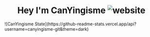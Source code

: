 <h1 align="center">Hey I'm CanYingisme <img src="https://img.shields.io/badge/Language-Java-orange" alt="website"/></h1>  
![CanYingisme State](https://github-readme-stats.vercel.app/api?username=canyingisme-git&theme=dark)
<!--
**CanYingisme-Git/CanYingisme-Git** is a ✨ _special_ ✨ repository because its `README.md` (this file) appears on your GitHub profile.

Here are some ideas to get you started:

- 🔭 I’m currently working on ...
- 🌱 I’m currently learning ...
- 👯 I’m looking to collaborate on ...
- 🤔 I’m looking for help with ...
- 💬 Ask me about ...
- 📫 How to reach me: ...
- 😄 Pronouns: ...
- ⚡ Fun fact: ...
-->
